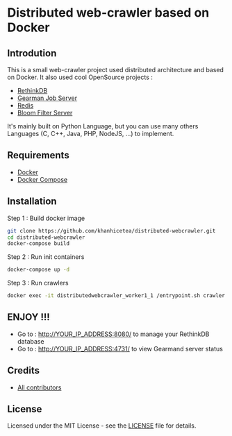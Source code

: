 # Distributed web-crawler based on Docker

## Introdution

This is a small web-crawler project used distributed architecture and based on Docker.
It also used cool OpenSource projects :
- [RethinkDB](http://rethinkdb.com/) 
- [Gearman Job Server](http://gearman.org/)
- [Redis](http://redis.io/)
- [Bloom Filter Server](https://github.com/armon/bloomd)

It's mainly built on Python Language, but you can use many others Languages (C, C++, Java, PHP, NodeJS, ...) to implement.

## Requirements

- [Docker](https://www.docker.com/)
- [Docker Compose](https://docs.docker.com/compose/)

## Installation

Step 1 : Build docker image
```bash
git clone https://github.com/khanhicetea/distributed-webcrawler.git
cd distributed-webcrawler
docker-compose build
```

Step 2 : Run init containers
```bash
docker-compose up -d
```

Step 3 : Run crawlers
```bash
docker exec -it distributedwebcrawler_worker1_1 /entrypoint.sh crawler [number_of_crawlers]
```

## ENJOY !!!

- Go to : [http://YOUR_IP_ADDRESS:8080/](http://YOUR_IP_ADDRESS:8080/) to manage your RethinkDB database
- Go to : [http://YOUR_IP_ADDRESS:4731/](http://YOUR_IP_ADDRESS:4731/) to view Gearmand server status

## Credits

* [All contributors](https://github.com/khanhicetea/distributed-webcrawler/graphs/contributors)

## License

Licensed under the MIT License - see the [LICENSE](LICENSE) file
for details.